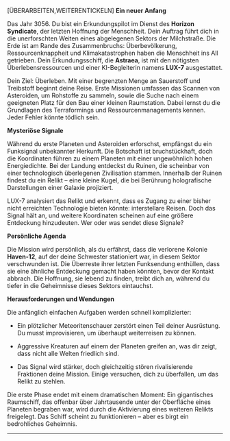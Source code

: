 [ÜBERARBEITEN,WEITERENTICKELN]
**Ein neuer Anfang**

Das Jahr 3056. Du bist ein Erkundungspilot im Dienst des **Horizon Syndicate**, der letzten Hoffnung der Menschheit. Dein Auftrag führt dich in die unerforschten Weiten eines abgelegenen Sektors der Milchstraße. Die Erde ist am Rande des Zusammenbruchs: Überbevölkerung, Ressourcenknappheit und Klimakatastrophen haben die Menschheit ins All getrieben. Dein Erkundungsschiff, die **Astraea**, ist mit den nötigsten Überlebensressourcen und einer KI-Begleiterin namens **LUX-7** ausgestattet.

Dein Ziel: Überleben. Mit einer begrenzten Menge an Sauerstoff und Treibstoff beginnt deine Reise. Erste Missionen umfassen das Scannen von Asteroiden, um Rohstoffe zu sammeln, sowie die Suche nach einem geeigneten Platz für den Bau einer kleinen Raumstation. Dabei lernst du die Grundlagen des Terraformings und Ressourcenmanagements kennen. Jeder Fehler könnte tödlich sein.

**Mysteriöse Signale**

Während du erste Planeten und Asteroiden erforschst, empfängst du ein Funksignal unbekannter Herkunft. Die Botschaft ist bruchstückhaft, doch die Koordinaten führen zu einem Planeten mit einer ungewöhnlich hohen Energiedichte. Bei der Landung entdeckst du Ruinen, die scheinbar von einer technologisch überlegenen Zivilisation stammen. Innerhalb der Ruinen findest du ein Relikt – eine kleine Kugel, die bei Berührung holografische Darstellungen einer Galaxie projiziert.

LUX-7 analysiert das Relikt und erkennt, dass es Zugang zu einer bisher nicht erreichten Technologie bieten könnte: interstellare Reisen. Doch das Signal hält an, und weitere Koordinaten scheinen auf eine größere Entdeckung hinzudeuten. Wer oder was sendet diese Signale?

**Persönliche Agenda**

Die Mission wird persönlich, als du erfährst, dass die verlorene Kolonie **Haven-12**, auf der deine Schwester stationiert war, in diesem Sektor verschwunden ist. Die Überreste ihrer letzten Funksendung enthüllen, dass sie eine ähnliche Entdeckung gemacht haben könnten, bevor der Kontakt abbrach. Die Hoffnung, sie lebend zu finden, treibt dich an, während du tiefer in die Geheimnisse dieses Sektors eintauchst.

**Herausforderungen und Wendungen**

Die anfänglich einfachen Aufgaben werden schnell komplizierter:

- Ein plötzlicher Meteoritenschauer zerstört einen Teil deiner Ausrüstung. Du musst improvisieren, um überhaupt weiterreisen zu können.
    
- Aggressive Kreaturen auf einem der Planeten greifen an, was dir zeigt, dass nicht alle Welten friedlich sind.
    
- Das Signal wird stärker, doch gleichzeitig stören rivalisierende Fraktionen deine Mission. Einige versuchen, dich zu überfallen, um das Relikt zu stehlen.
    

Die erste Phase endet mit einem dramatischen Moment: Ein gigantisches Raumschiff, das offenbar über Jahrtausende unter der Oberfläche eines Planeten begraben war, wird durch die Aktivierung eines weiteren Relikts freigelegt. Das Schiff scheint zu funktionieren – aber es birgt ein bedrohliches Geheimnis.

---
